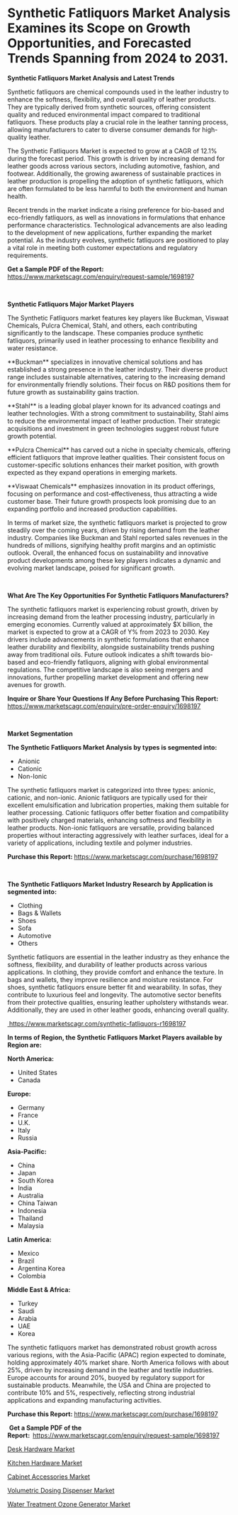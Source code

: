 <p><h1>Synthetic Fatliquors Market Analysis Examines its Scope on Growth Opportunities, and Forecasted Trends Spanning from 2024 to 2031.</h1></p><p><strong>Synthetic Fatliquors Market Analysis and Latest Trends</strong></p>
<p><p>Synthetic fatliquors are chemical compounds used in the leather industry to enhance the softness, flexibility, and overall quality of leather products. They are typically derived from synthetic sources, offering consistent quality and reduced environmental impact compared to traditional fatliquors. These products play a crucial role in the leather tanning process, allowing manufacturers to cater to diverse consumer demands for high-quality leather.</p><p>The Synthetic Fatliquors Market is expected to grow at a CAGR of 12.1% during the forecast period. This growth is driven by increasing demand for leather goods across various sectors, including automotive, fashion, and footwear. Additionally, the growing awareness of sustainable practices in leather production is propelling the adoption of synthetic fatliquors, which are often formulated to be less harmful to both the environment and human health.</p><p>Recent trends in the market indicate a rising preference for bio-based and eco-friendly fatliquors, as well as innovations in formulations that enhance performance characteristics. Technological advancements are also leading to the development of new applications, further expanding the market potential. As the industry evolves, synthetic fatliquors are positioned to play a vital role in meeting both customer expectations and regulatory requirements.</p></p>
<p><strong>Get a Sample PDF of the Report:&nbsp;</strong> <a href="https://www.marketscagr.com/enquiry/request-sample/1698197?utm_campaign=1868&utm_medium=2&utm_source=Github&utm_content=ia&utm_term=16122024&utm_id=synthetic-fatliquors">https://www.marketscagr.com/enquiry/request-sample/1698197</a></p>
<p>&nbsp;</p>
<p><strong>Synthetic Fatliquors Major Market Players</strong></p>
<p><p>The Synthetic Fatliquors market features key players like Buckman, Viswaat Chemicals, Pulcra Chemical, Stahl, and others, each contributing significantly to the landscape. These companies produce synthetic fatliquors, primarily used in leather processing to enhance flexibility and water resistance.</p><p>**Buckman** specializes in innovative chemical solutions and has established a strong presence in the leather industry. Their diverse product range includes sustainable alternatives, catering to the increasing demand for environmentally friendly solutions. Their focus on R&D positions them for future growth as sustainability gains traction.</p><p>**Stahl** is a leading global player known for its advanced coatings and leather technologies. With a strong commitment to sustainability, Stahl aims to reduce the environmental impact of leather production. Their strategic acquisitions and investment in green technologies suggest robust future growth potential.</p><p>**Pulcra Chemical** has carved out a niche in specialty chemicals, offering efficient fatliquors that improve leather qualities. Their consistent focus on customer-specific solutions enhances their market position, with growth expected as they expand operations in emerging markets.</p><p>**Viswaat Chemicals** emphasizes innovation in its product offerings, focusing on performance and cost-effectiveness, thus attracting a wide customer base. Their future growth prospects look promising due to an expanding portfolio and increased production capabilities.</p><p>In terms of market size, the synthetic fatliquors market is projected to grow steadily over the coming years, driven by rising demand from the leather industry. Companies like Buckman and Stahl reported sales revenues in the hundreds of millions, signifying healthy profit margins and an optimistic outlook. Overall, the enhanced focus on sustainability and innovative product developments among these key players indicates a dynamic and evolving market landscape, poised for significant growth.</p></p>
<p>&nbsp;</p>
<p><strong>What Are The Key Opportunities For Synthetic Fatliquors Manufacturers?</strong></p>
<p><p>The synthetic fatliquors market is experiencing robust growth, driven by increasing demand from the leather processing industry, particularly in emerging economies. Currently valued at approximately $X billion, the market is expected to grow at a CAGR of Y% from 2023 to 2030. Key drivers include advancements in synthetic formulations that enhance leather durability and flexibility, alongside sustainability trends pushing away from traditional oils. Future outlook indicates a shift towards bio-based and eco-friendly fatliquors, aligning with global environmental regulations. The competitive landscape is also seeing mergers and innovations, further propelling market development and offering new avenues for growth.</p></p>
<p><strong>Inquire or Share Your Questions If Any Before Purchasing This Report:</strong> <a href="https://www.marketscagr.com/enquiry/pre-order-enquiry/1698197?utm_campaign=1868&utm_medium=2&utm_source=Github&utm_content=ia&utm_term=16122024&utm_id=synthetic-fatliquors">https://www.marketscagr.com/enquiry/pre-order-enquiry/1698197</a></p>
<p>&nbsp;</p>
<p><strong>Market Segmentation</strong></p>
<p><strong>The Synthetic Fatliquors Market Analysis by types is segmented into:</strong></p>
<p><ul><li>Anionic</li><li>Cationic</li><li>Non-Ionic</li></ul></p>
<p><p>The synthetic fatliquors market is categorized into three types: anionic, cationic, and non-ionic. Anionic fatliquors are typically used for their excellent emulsification and lubrication properties, making them suitable for leather processing. Cationic fatliquors offer better fixation and compatibility with positively charged materials, enhancing softness and flexibility in leather products. Non-ionic fatliquors are versatile, providing balanced properties without interacting aggressively with leather surfaces, ideal for a variety of applications, including textile and polymer industries.</p></p>
<p><strong>Purchase this Report:&nbsp;</strong><a href="https://www.marketscagr.com/purchase/1698197?utm_campaign=1868&utm_medium=2&utm_source=Github&utm_content=ia&utm_term=16122024&utm_id=synthetic-fatliquors">https://www.marketscagr.com/purchase/1698197</a></p>
<p>&nbsp;</p>
<p><strong>The Synthetic Fatliquors Market Industry Research by Application is segmented into:</strong></p>
<p><ul><li>Clothing</li><li>Bags & Wallets</li><li>Shoes</li><li>Sofa</li><li>Automotive</li><li>Others</li></ul></p>
<p><p>Synthetic fatliquors are essential in the leather industry as they enhance the softness, flexibility, and durability of leather products across various applications. In clothing, they provide comfort and enhance the texture. In bags and wallets, they improve resilience and moisture resistance. For shoes, synthetic fatliquors ensure better fit and wearability. In sofas, they contribute to luxurious feel and longevity. The automotive sector benefits from their protective qualities, ensuring leather upholstery withstands wear. Additionally, they are used in other leather goods, enhancing overall quality.</p></p>
<p><a href="https://www.marketscagr.com/synthetic-fatliquors-r1698197?utm_campaign=1868&utm_medium=2&utm_source=Github&utm_content=ia&utm_term=16122024&utm_id=synthetic-fatliquors">&nbsp;https://www.marketscagr.com/synthetic-fatliquors-r1698197</a></p>
<p><strong>In terms of Region, the Synthetic Fatliquors Market Players available by Region are:</strong></p>
<p>
    <p> <strong> North America: </strong>
        <ul>
            <li>United States</li>
            <li>Canada</li>
        </ul>
        </p> 
    <p> <strong> Europe: </strong>
        <ul>
            <li>Germany</li>
            <li>France</li>
            <li>U.K.</li>
            <li>Italy</li>
            <li>Russia</li>
        </ul>
        </p> 
    <p> <strong> Asia-Pacific: </strong>
        <ul>
            <li>China</li>
            <li>Japan</li>
            <li>South Korea</li>
            <li>India</li>
            <li>Australia</li>
            <li>China Taiwan</li>
            <li>Indonesia</li>
            <li>Thailand</li>
            <li>Malaysia</li>
        </ul>
        </p> 
    <p> <strong> Latin America: </strong>
        <ul>
            <li>Mexico</li>
            <li>Brazil</li>
            <li>Argentina Korea</li>
            <li>Colombia</li>
        </ul>
        </p> 
    <p> <strong> Middle East & Africa: </strong>
        <ul>
            <li>Turkey</li>
            <li>Saudi</li>
            <li>Arabia</li>
            <li>UAE</li>
            <li>Korea</li>
        </ul>
    </p>
    </p>
<p><p>The synthetic fatliquors market has demonstrated robust growth across various regions, with the Asia-Pacific (APAC) region expected to dominate, holding approximately 40% market share. North America follows with about 25%, driven by increasing demand in the leather and textile industries. Europe accounts for around 20%, buoyed by regulatory support for sustainable products. Meanwhile, the USA and China are projected to contribute 10% and 5%, respectively, reflecting strong industrial applications and expanding manufacturing activities.</p></p>
<p><strong>Purchase this Report: </strong><a href="https://www.marketscagr.com/purchase/1698197?utm_campaign=1868&utm_medium=2&utm_source=Github&utm_content=ia&utm_term=16122024&utm_id=synthetic-fatliquors">https://www.marketscagr.com/purchase/1698197</a></p>
<p>&nbsp;<strong>Get a Sample PDF of the Report:&nbsp;&nbsp;</strong><a href="https://www.marketscagr.com/enquiry/request-sample/1698197?utm_campaign=1868&utm_medium=2&utm_source=Github&utm_content=ia&utm_term=16122024&utm_id=synthetic-fatliquors">https://www.marketscagr.com/enquiry/request-sample/1698197</a></p>
<p><strong></strong></p>
<p><p><a href="https://www.linkedin.com/pulse/desk-hardware-market-indicators-size-regional-breakdown-player-cfiif?utm_campaign=1868&utm_medium=2&utm_source=Github&utm_content=ia&utm_term=16122024&utm_id=synthetic-fatliquors">Desk Hardware Market</a></p><p><a href="https://www.linkedin.com/pulse/kitchen-hardware-market-size-expand-cagr-118-along-its-major-twi3f?utm_campaign=1868&utm_medium=2&utm_source=Github&utm_content=ia&utm_term=16122024&utm_id=synthetic-fatliquors">Kitchen Hardware Market</a></p><p><a href="https://www.linkedin.com/pulse/international-cabinet-accessories-market-growing-extraordinary-omumf?utm_campaign=1868&utm_medium=2&utm_source=Github&utm_content=ia&utm_term=16122024&utm_id=synthetic-fatliquors">Cabinet Accessories Market</a></p><p><a href="https://www.linkedin.com/pulse/market-size-growth-volumetric-dosing-dispenser-markrt-upcoming-jtaif?utm_campaign=1868&utm_medium=2&utm_source=Github&utm_content=ia&utm_term=16122024&utm_id=synthetic-fatliquors">Volumetric Dosing Dispenser Market</a></p><p><a href="https://www.linkedin.com/pulse/water-treatment-ozone-generator-market-forecasted-from-2024-ps5xf?utm_campaign=1868&utm_medium=2&utm_source=Github&utm_content=ia&utm_term=16122024&utm_id=synthetic-fatliquors">Water Treatment Ozone Generator Market</a></p></p>